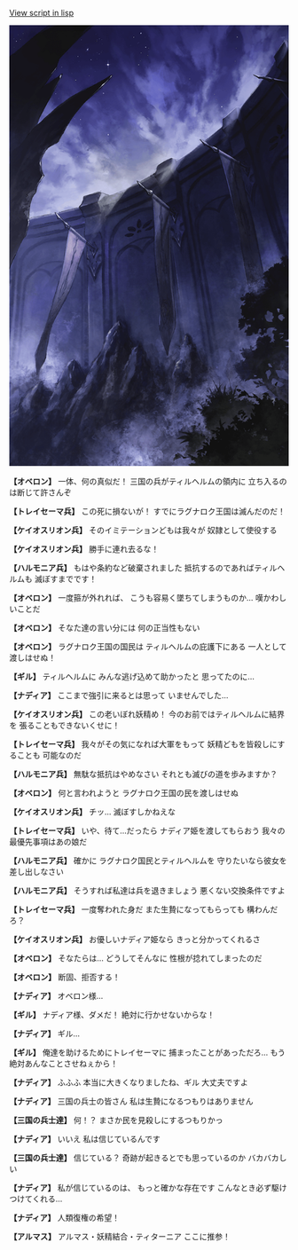 [View script in lisp](../scripts/100405040.txt)

![101_south_wall.png](../images/backgrounds/101_south_wall.png)

**【オベロン】**
一体、何の真似だ！
三国の兵がティルヘルムの領内に
立ち入るのは断じて許さんぞ

**【トレイセーマ兵】**
この死に損ないが！
すでにラグナロク王国は滅んだのだ！

**【ケイオスリオン兵】**
そのイミテーションどもは我々が
奴隷として使役する

**【ケイオスリオン兵】**
勝手に連れ去るな！

**【ハルモニア兵】**
もはや条約など破棄されました
抵抗するのであればティルヘルムも
滅ぼすまでです！

**【オベロン】**
一度箍が外れれば、
こうも容易く墜ちてしまうものか…
嘆かわしいことだ

**【オベロン】**
そなた達の言い分には
何の正当性もない

**【オベロン】**
ラグナロク王国の国民は
ティルヘルムの庇護下にある
一人として渡しはせぬ！

**【ギル】**
ティルヘルムに
みんな逃げ込めて助かったと
思ってたのに…

**【ナディア】**
ここまで強引に来るとは思って
いませんでした…

**【ケイオスリオン兵】**
この老いぼれ妖精め！
今のお前ではティルヘルムに結界を
張ることもできないくせに！

**【トレイセーマ兵】**
我々がその気になれば大軍をもって
妖精どもを皆殺しにすることも
可能なのだ

**【ハルモニア兵】**
無駄な抵抗はやめなさい
それとも滅びの道を歩みますか？

**【オベロン】**
何と言われようと
ラグナロク王国の民を渡しはせぬ

**【ケイオスリオン兵】**
チッ…
滅ぼすしかねえな

**【トレイセーマ兵】**
いや、待て…だったら
ナディア姫を渡してもらおう
我々の最優先事項はあの娘だ

**【ハルモニア兵】**
確かに
ラグナロク国民とティルヘルムを
守りたいなら彼女を差し出しなさい

**【ハルモニア兵】**
そうすれば私達は兵を退きましょう
悪くない交換条件ですよ

**【トレイセーマ兵】**
一度奪われた身だ
また生贄になってもらっても
構わんだろ？

**【ケイオスリオン兵】**
お優しいナディア姫なら
きっと分かってくれるさ

**【オベロン】**
そなたらは…
どうしてそんなに
性根が捻れてしまったのだ

**【オベロン】**
断固、拒否する！

**【ナディア】**
オベロン様…

**【ギル】**
ナディア様、ダメだ！
絶対に行かせないからな！

**【ナディア】**
ギル…

**【ギル】**
俺達を助けるためにトレイセーマに
捕まったことがあっただろ…
もう絶対あんなことさせねぇから！

**【ナディア】**
ふふふ
本当に大きくなりましたね、ギル
大丈夫ですよ

**【ナディア】**
三国の兵士の皆さん
私は生贄になるつもりはありません

**【三国の兵士達】**
何！？
まさか民を見殺しにするつもりかっ

**【ナディア】**
いいえ
私は信じているんです

**【三国の兵士達】**
信じている？
奇跡が起きるとでも思っているのか
バカバカしい

**【ナディア】**
私が信じているのは、
もっと確かな存在です
こんなとき必ず駆けつけてくれる…

**【ナディア】**
人類復権の希望！

**【アルマス】**
アルマス・妖精結合・ティターニア
ここに推参！
